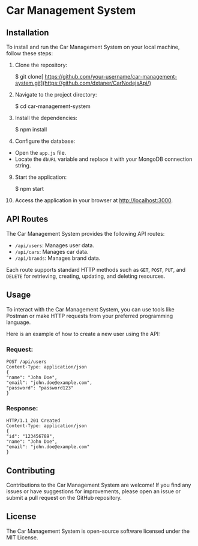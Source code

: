 

Car Management System
=====================

Installation
------------

To install and run the Car Management System on your local machine, follow these steps:

1.  Clone the repository:

    $ git clone[ https://github.com/your-username/car-management-system.git](https://github.com/dxtaner/CarNodejsApi/)

3.  Navigate to the project directory:

    $ cd car-management-system

5.  Install the dependencies:

    $ npm install

7.  Configure the database:

*   Open the `app.js` file.
*   Locate the `dbURL` variable and replace it with your MongoDB connection string.

9.  Start the application:

    $ npm start

11.  Access the application in your browser at [http://localhost:3000](http://localhost:3000).

API Routes
----------

The Car Management System provides the following API routes:

*   `/api/users`: Manages user data.
*   `/api/cars`: Manages car data.
*   `/api/brands`: Manages brand data.

Each route supports standard HTTP methods such as `GET`, `POST`, `PUT`, and `DELETE` for retrieving, creating, updating, and deleting resources.

Usage
-----

To interact with the Car Management System, you can use tools like Postman or make HTTP requests from your preferred programming language.

Here is an example of how to create a new user using the API:

### Request:

    POST /api/users
    Content-Type: application/json
    {
    "name": "John Doe",
    "email": "john.doe@example.com",
    "password": "password123"
    }

### Response:

    HTTP/1.1 201 Created
    Content-Type: application/json
    {
    "id": "123456789",
    "name": "John Doe",
    "email": "john.doe@example.com"
    }

Contributing
------------

Contributions to the Car Management System are welcome! If you find any issues or have suggestions for improvements, please open an issue or submit a pull request on the GitHub repository.

License
-------

The Car Management System is open-source software licensed under the MIT License.
